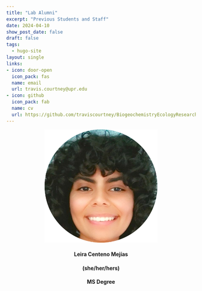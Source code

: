 ```yaml
---
title: "Lab Alumni"
excerpt: "Previous Students and Staff"
date: 2024-04-10
show_post_date: false
draft: false
tags:
  - hugo-site
layout: single
links:
- icon: door-open
  icon_pack: fas
  name: email
  url: travis.courtney@upr.edu
- icon: github
  icon_pack: fab
  name: cv
  url: https://github.com/traviscourtney/BiogeochemistryEcologyResearchGroup/raw/main/content/contact/TravisCourtneyCV.pdf
---
```


<div style="text-align: center;">
<img src="LeiraCentenoMejias.png" width="300">

#### Leira Centeno Mejías
#### (she/her/hers)
#### MS Degree
</div>